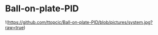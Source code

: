 # Ball-on-plate-PID
!(https://github.com/ttopcic/Ball-on-plate-PID/blob/pictures/system.jpg?raw=true)
